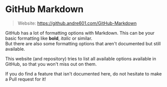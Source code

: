 # GitHub Markdown
> Website: https://github.andre601.com/GitHub-Markdown

GitHub has a lot of formatting options with Markdown. This can be your basic formatting like **bold**, *italic* or similar.  
But there are also some formatting options that aren't documented but still available.

This website (and repository) tries to list all available options available in GitHub, so that you won't miss out on them.

If you do find a feature that isn't documented here, do not hesitate to make a Pull request for it!
